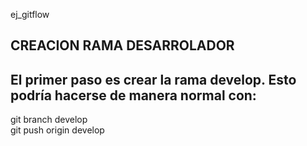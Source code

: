 ej_gitflow

## CREACION RAMA DESARROLADOR
## El primer paso es crear la rama develop. Esto podría hacerse de manera normal con:
 git branch develop  
 git push origin develop  
